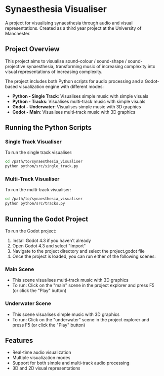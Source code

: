 # Synaesthesia Visualiser

A project for visualising synaesthesia through audio and visual representations. Created as a third year project at the University of Manchester.

## Project Overview

This project aims to visualise sound-colour / sound-shape / sound-projective synaesthesia, transforming music of increasing complexity into visual representations of increasing complexity.

The project includes both Python scripts for audio processing and a Godot-based visualization engine with different modes:

- **Python - Single Track**: Visualises simple music with simple visuals
- **Python - Tracks**: Visualises multi-track music with simple visuals
- **Godot - Underwater**: Visualises simple music with 3D graphics
- **Godot - Main**: Visualises multi-track music with 3D graphics

## Running the Python Scripts

### Single Track Visualiser

To run the single track visualiser:

```bash
cd /path/to/synaesthesia_visualiser
python python/src/single_track.py
```

### Multi-Track Visualiser

To run the multi-track visualiser:

```bash
cd /path/to/synaesthesia_visualiser
python python/src/tracks.py
```

## Running the Godot Project

To run the Godot project:

1. Install Godot 4.3 if you haven't already
2. Open Godot 4.3 and select "Import"
3. Navigate to the project directory and select the project.godot file
4. Once the project is loaded, you can run either of the following scenes:

### Main Scene

- This scene visualises multi-track music with 3D graphics
- To run: Click on the "main" scene in the project explorer and press F5 (or click the "Play" button)

### Underwater Scene

- This scene visualises simple music with 3D graphics
- To run: Click on the "underwater" scene in the project explorer and press F5 (or click the "Play" button)

## Features

- Real-time audio visualization
- Multiple visualization modes
- Support for both simple and multi-track audio processing
- 3D and 2D visual representations
